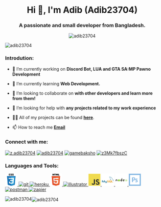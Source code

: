 <h1 align="center">Hi 👋, I'm Adib (Adib23704)</h1>  
<h3 align="center">A passionate and small developer from Bangladesh.</h3>

<p align="center"><img src="https://komarev.com/ghpvc/?username=adib23704&label=Profile%20views&color=0e75b6&style=flat" alt="adib23704" /> </p>  
  
<p align="left"><img src="https://github-profile-trophy.vercel.app/?username=Adib23704&title=Stars,Followers,Repo,Commit" alt="adib23704"/></a> </p>  

<h3 align="left">Introdution:</h3>

- 🔭 I’m currently working on **Discord Bot, LUA and GTA SA:MP Pawno Development**  
  
- 🌱 I’m currently learning **Web Development.**  
  
- 👯 I’m looking to collaborate on **with other developers and learn more from them!**  
  
- 🤝 I’m looking for help with **any projects related to my work experience**  
  
- 👨‍💻 All of my projects can be found [**here**](https://github.com/Adib23704?tab=repositories).
  
- 📫 How to reach me [**Email**](mailto:adib23704@gmail.com)
  
<h3 align="left">Connect with me:</h3>  
<p align="left">  
<a href="https://fb.com/z.adib23704" target="blank"><img align="center" src="https://raw.githubusercontent.com/rahuldkjain/github-profile-readme-generator/master/src/images/icons/Social/facebook.svg" alt="z.adib23704" height="30" width="40" /></a>  
<a href="https://instagram.com/adib23704" target="blank"><img align="center" src="https://raw.githubusercontent.com/rahuldkjain/github-profile-readme-generator/master/src/images/icons/Social/instagram.svg" alt="adib23704" height="30" width="40" /></a>  
<a href="https://www.youtube.com/c/gamebaksho" target="blank"><img align="center" src="https://raw.githubusercontent.com/rahuldkjain/github-profile-readme-generator/master/src/images/icons/Social/youtube.svg" alt="gamebaksho" height="30" width="40" /></a>  
<a href="https://discord.gg/z3Mk7fbszC" target="blank"><img align="center" src="https://raw.githubusercontent.com/rahuldkjain/github-profile-readme-generator/master/src/images/icons/Social/discord.svg" alt="z3Mk7fbszC" height="30" width="40" /></a>  
</p>  
  
<h3 align="left">Languages and Tools:</h3>  
<p align="left"> <a href="https://www.w3schools.com/css/" target="_blank"> <img src="https://raw.githubusercontent.com/devicons/devicon/master/icons/css3/css3-original-wordmark.svg" alt="css3" width="40" height="40"/> </a> <a href="https://git-scm.com/" target="_blank"> <img src="https://www.vectorlogo.zone/logos/git-scm/git-scm-icon.svg" alt="git" width="40" height="40"/> </a> <a href="https://heroku.com" target="_blank"> <img src="https://www.vectorlogo.zone/logos/heroku/heroku-icon.svg" alt="heroku" width="40" height="40"/> </a> <a href="https://www.w3.org/html/" target="_blank"> <img src="https://raw.githubusercontent.com/devicons/devicon/master/icons/html5/html5-original-wordmark.svg" alt="html5" width="40" height="40"/> </a> <a href="https://www.adobe.com/in/products/illustrator.html" target="_blank"> <img src="https://www.vectorlogo.zone/logos/adobe_illustrator/adobe_illustrator-icon.svg" alt="illustrator" width="40" height="40"/> </a> <a href="https://developer.mozilla.org/en-US/docs/Web/JavaScript" target="_blank"> <img src="https://raw.githubusercontent.com/devicons/devicon/master/icons/javascript/javascript-original.svg" alt="javascript" width="40" height="40"/> </a> <a href="https://www.mysql.com/" target="_blank"> <img src="https://raw.githubusercontent.com/devicons/devicon/master/icons/mysql/mysql-original-wordmark.svg" alt="mysql" width="40" height="40"/> </a> <a href="https://nodejs.org" target="_blank"> <img src="https://raw.githubusercontent.com/devicons/devicon/master/icons/nodejs/nodejs-original-wordmark.svg" alt="nodejs" width="40" height="40"/> </a> <a href="https://www.photoshop.com/en" target="_blank"> <img src="https://raw.githubusercontent.com/devicons/devicon/master/icons/photoshop/photoshop-line.svg" alt="photoshop" width="40" height="40"/> </a> <a href="https://postman.com" target="_blank"> <img src="https://www.vectorlogo.zone/logos/getpostman/getpostman-icon.svg" alt="postman" width="40" height="40"/> </a> <a href="https://zapier.com" target="_blank"> <img src="https://www.vectorlogo.zone/logos/zapier/zapier-icon.svg" alt="zapier" width="40" height="40"/> </a> </p>  
  
<p><img align="left" src="https://github-readme-stats.vercel.app/api/top-langs?langs_count=8&username=adib23704&show_icons=true&locale=en&layout=compact" alt="adib23704" /></p>  

<img align="center" src="https://github-readme-stats.vercel.app/api?username=Adib23704&hide=prs,issues&count_private=true&show_icons=true&theme=tokyonight&title_color=007700&text_color=cccccc" alt="adib23704"/>
